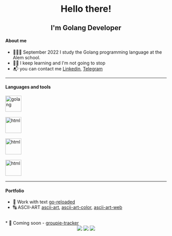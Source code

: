 <h1 align="center">Hello there!</h1>

<h2 align="center">I'm Golang Developer</h2>


#### About me

* 👨🏼‍🎓 September 2022 I study the Golang programming language at the Alem school.
* 👨‍💻 I keep learning and I'm not going to stop
* 📬 you can contact me <a href="https://linkedin.com/in/роман-ахметов-160707b6"> Linkedin</a>, <a href="https://t.me/abrambst"> Telegram</a>

<hr>

#### Languages and tools

<img src="https://cdn.jsdelivr.net/gh/devicons/devicon/icons/go/go-original-wordmark.svg" alt="golang" width="50">&nbsp;

<img src="https://cdn.jsdelivr.net/gh/devicons/devicon/icons/html5/html5-plain-wordmark.svg" alt="html" width="50">&nbsp;

<img src="https://cdn.jsdelivr.net/gh/devicons/devicon/icons/css3/css3-plain-wordmark.svg" alt="html" width="50">&nbsp;

<img src="https://cdn.jsdelivr.net/gh/devicons/devicon/icons/sqlite/sqlite-original-wordmark.svg" alt="html" width="50">&nbsp;

<hr>

#### Portfolio

* 📄 Work with text <a href="https://github.com/abrambest/go-reloaded">go-reloaded</a>
* 🔠 ASCII-ART <a href="https://github.com/abrambest/go-reloaded">ascii-art</a>, <a href="https://github.com/abrambest/ascii-art-color">ascii-art-color</a>, <a href="https://github.com/abrambest/ascii-art-web">ascii-art-web</a>
<br>
* 💽 Coming soon - <a href="#">groupie-tracker</a>


<div align="center">
<img src="http://github-profile-summary-cards.vercel.app/api/cards/profile-details?username=abrambest&theme=default"/>
<img src="http://github-profile-summary-cards.vercel.app/api/cards/repos-per-language?username=abrambest&theme=default"/>

<img src="http://github-profile-summary-cards.vercel.app/api/cards/stats?username=abrambest&theme=default"/>
</div>

